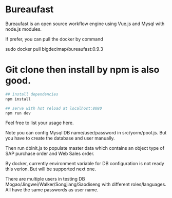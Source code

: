 # Bureaufast

Bureaufast is an open source workflow engine using Vue.js and Mysql with node.js modules.

If prefer, you can pull the docker by command

sudo docker pull bigdecimap/bureaufast:0.9.3

# Git clone then install by npm is also good.
``` bash
## install dependencies
npm install

## serve with hot reload at localhost:8080
npm run dev
```

Feel free to list your usage here.

Note you can config Mysql DB name/user/password in src/yorm/pool.js. But you have to create the database and user manually.

Then run dbinit.js to populate master data which contains an object type of SAP purchase order and Web Sales order.

By docker, currently environment variable for DB configuration is not ready this verion. But will be supported next one.

There are multiple users in testing DB Mogao/Jingwei/Walker/Songjiang/Saodiseng with different roles/languages. All have the same passwords as user name.
